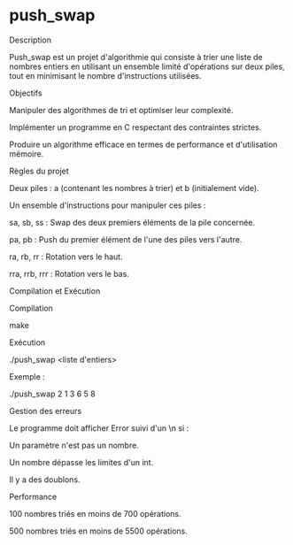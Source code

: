 # push_swap

Description

Push_swap est un projet d'algorithmie qui consiste à trier une liste de nombres entiers en utilisant un ensemble limité d'opérations sur deux piles, tout en minimisant le nombre d'instructions utilisées.

Objectifs

Manipuler des algorithmes de tri et optimiser leur complexité.

Implémenter un programme en C respectant des contraintes strictes.

Produire un algorithme efficace en termes de performance et d'utilisation mémoire.

Règles du projet

Deux piles : a (contenant les nombres à trier) et b (initialement vide).

Un ensemble d'instructions pour manipuler ces piles :

sa, sb, ss : Swap des deux premiers éléments de la pile concernée.

pa, pb : Push du premier élément de l'une des piles vers l'autre.

ra, rb, rr : Rotation vers le haut.

rra, rrb, rrr : Rotation vers le bas.

Compilation et Exécution

Compilation

make

Exécution

./push_swap <liste d'entiers>

Exemple :

./push_swap 2 1 3 6 5 8

Gestion des erreurs

Le programme doit afficher Error suivi d'un \n si :

Un paramètre n'est pas un nombre.

Un nombre dépasse les limites d'un int.

Il y a des doublons.

Performance

100 nombres triés en moins de 700 opérations.

500 nombres triés en moins de 5500 opérations.

